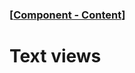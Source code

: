 ### [[Component - Content](./human-interface-guidelines-markdown/Component/content.md)]  
  
# **Text views**  

